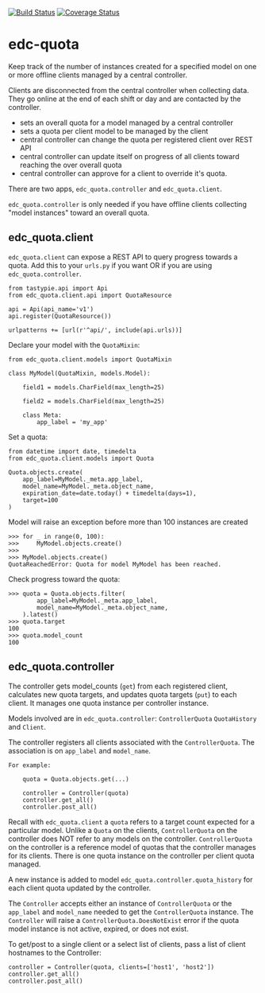 [![Build Status](https://travis-ci.org/botswana-harvard/edc-quota.svg?branch=develop)](https://travis-ci.org/botswana-harvard/edc-quota)
[![Coverage Status](https://coveralls.io/repos/botswana-harvard/edc-quota/badge.svg?branch=develop&service=github)](https://coveralls.io/github/botswana-harvard/edc-quota?branch=develop)

# edc-quota

Keep track of the number of instances created for a specified model on one or more offline clients managed by a central controller.

Clients are disconnected from the central controller when collecting data. They go online at the end of each shift or day
and are contacted by the controller.

- sets an overall quota for a model managed by a central controller
- sets a quota per client model to be managed by the client
- central controller can change the quota per registered client over REST API
- central controller can update itself on progress of all clients toward reaching the over overall quota
- central controller can approve for a client to override it's quota.
 
There are two apps, `edc_quota.controller` and `edc_quota.client`.

`edc_quota.controller` is only needed if you have offline clients collecting "model instances" toward an overall quota.

edc_quota.client
----------------

`edc_quota.client` can expose a REST API to query progress towards a quota. Add this to your `urls.py` if you want OR if you are using `edc_quota.controller`.

	from tastypie.api import Api
	from edc_quota.client.api import QuotaResource

	api = Api(api_name='v1')
	api.register(QuotaResource())

	urlpatterns += [url(r'^api/', include(api.urls))]


Declare your model with the `QuotaMixin`:

	from edc_quota.client.models import QuotaMixin 

	class MyModel(QuotaMixin, models.Model):
	
		field1 = models.CharField(max_length=25)

		field2 = models.CharField(max_length=25)
		
		class Meta:
			app_label = 'my_app'
			
Set a quota:
	
	from datetime import date, timedelta
	from edc_quota.client.models import Quota
	
	Quota.objects.create(
		app_label=MyModel._meta.app_label,
		model_name=MyModel._meta.object_name,
		expiration_date=date.today() + timedelta(days=1),
		target=100
	)
		
Model will raise an exception before more than 100 instances are created  

	>>> for _ in range(0, 100):
	>>> 	MyModel.objects.create()
	>>>	
	>>> MyModel.objects.create()
	QuotaReachedError: Quota for model MyModel has been reached.
	
Check progress toward the quota:

	>>> quota = Quota.objects.filter(
			app_label=MyModel._meta.app_label,
			model_name=MyModel._meta.object_name,
		).latest()
	>>> quota.target
	100
	>>> quota.model_count
	100
	
edc_quota.controller
--------------------

The controller gets model_counts (`get`) from each registered client, calculates new quota targets, and updates quota targets (`put`) to each client. It manages one quota instance per controller instance.

Models involved are in `edc_quota.controller`: `ControllerQuota` `QuotaHistory` and `Client`.

The controller registers all clients associated with the `ControllerQuota`. The association is on `app_label` and `model_name`.

    For example:

        quota = Quota.objects.get(...)

        controller = Controller(quota)
        controller.get_all()
        controller.post_all()

Recall with `edc_quota.client` a `quota` refers to a target count expected for a particular model. Unlike a `Quota` on the clients, `ControllerQuota` on the controller does NOT refer to any models on the controller. `ControllerQuota` on the controller is a reference model of quotas that the controller manages for its clients. There is one quota instance on the controller per client quota managed.

A new instance is added to model `edc_quota.controller.quota_history` for each client quota updated by the controller.
 
The `Controller` accepts either an instance of `ControllerQuota` or the `app_label` and `model_name` needed to get the `ControllerQuota` instance. The `Controller` will raise a `ControllerQuota.DoesNotExist` error if the quota model instance is not active, expired, or does not exist.

To get/post to a single client or a select list of clients, pass a list of client hostnames to the Controller:
 
    controller = Controller(quota, clients=['host1', 'host2'])
    controller.get_all()
    controller.post_all()
 